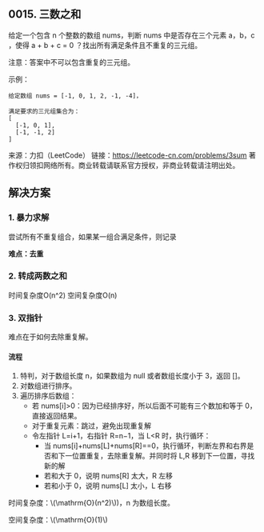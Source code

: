 <script type="text/javascript" src="http://cdn.mathjax.org/mathjax/latest/MathJax.js?config=default"></script>

## 0015. 三数之和

给定一个包含 n 个整数的数组 nums，判断 nums 中是否存在三个元素 a，b，c ，使得 a + b + c = 0 ？找出所有满足条件且不重复的三元组。

注意：答案中不可以包含重复的三元组。

示例：

```
给定数组 nums = [-1, 0, 1, 2, -1, -4]，

满足要求的三元组集合为：
[
  [-1, 0, 1],
  [-1, -1, 2]
]
```

来源：力扣（LeetCode）
链接：https://leetcode-cn.com/problems/3sum
著作权归领扣网络所有。商业转载请联系官方授权，非商业转载请注明出处。



## 解决方案

### 1. 暴力求解

尝试所有不重复组合，如果某一组合满足条件，则记录

**难点：去重**

### 2. 转成两数之和

时间复杂度O(n^2)
空间复杂度O(n)

### 3. 双指针

难点在于如何去除重复解。

#### 流程

1. 特判，对于数组长度 n，如果数组为 null 或者数组长度小于 3，返回 []。
2. 对数组进行排序。
3. 遍历排序后数组：
    * 若 nums[i]>0：因为已经排序好，所以后面不可能有三个数加和等于 0，直接返回结果。
    * 对于重复元素：跳过，避免出现重复解
    * 令左指针 L=i+1，右指针 R=n−1，当 L<R 时，执行循环：
        * 当 nums[i]+nums[L]+nums[R]==0，执行循环，判断左界和右界是否和下一位置重复，去除重复解。并同时将 L,R 移到下一位置，寻找新的解
        * 若和大于 0，说明 nums[R] 太大，R 左移
        * 若和小于 0，说明 nums[L] 太小，L 右移


时间复杂度：\\(\mathrm{O}(n^2)\\))，n 为数组长度。

空间复杂度：\\(\mathrm{O}(1)\\)

